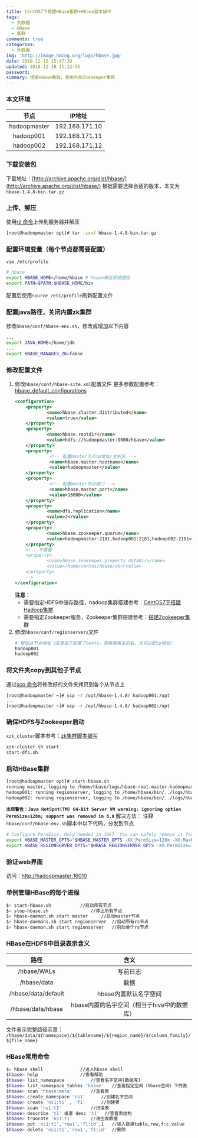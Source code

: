 ```yaml
---
title: CentOS7下搭建HBase集群+HBase基本操作
tags:
  - 大数据
  - HBase
  - 集群
comments: true
categories:
  - 大数据
img: 'http://image.hming.org/logo/hbase.jpg'
date: 2018-12-15 15:47:39
updated: 2018-12-18 11:12:45
password:
summary: 搭建HBase集群，使用外部Zookeeper集群
---
```

### 本文环境

|节点|IP地址|
|:---:|:---:|
|hadoopmaster|192.168.171.10|
|hadoop001|192.168.171.11|
|hadoop002|192.168.171.12|

### 下载安装包
下载地址：[http://archive.apache.org/dist/hbase/](http://archive.apache.org/dist/hbase/)
根据需要选择合适的版本，本文为`hbase-1.4.8-bin.tar.gz`

### 上传、解压
使用[rz 命令](http://blog.hming.org/2018/08/15/Linux%E5%B8%B8%E7%94%A8%E5%91%BD%E4%BB%A4/#rz%E4%B8%8Esz%EF%BC%88%E4%B8%8A%E4%BC%A0%E3%80%81%E4%B8%8B%E8%BD%BD%E6%96%87%E4%BB%B6%EF%BC%89)上传到服务器并解压
```bash
[root@hadoopmaster opt]# tar -zxvf hbase-1.4.8-bin.tar.gz
```
### 配置环境变量（每个节点都需要配置）
`vim /etc/profile`
```bash
# hbase
export HBASE_HOME=/home/hbase # hbase解压安装路径
export PATH=$PATH:$HBASE_HOME/bin
```
配置后使用`source /etc/profile`刷新配置文件
### 配置java路径，关闭内置zk集群
修改`hbase/conf/hbase-env.sh`，修改或增加以下内容
```bash
...
export JAVA_HOME=/home/jdk
...
export HBASE_MANAGES_ZK=fakse
```
### 修改配置文件
1. 修改`hbase/conf/hbase-site.xml`配置文件
    更多参数配置参考：[hbase_default_configurations](http://hbase.apache.org/book.html#hbase_default_configurations)
    ```xml
    <configuration>
        <property>
                <name>hbase.cluster.distributed</name>
                <value>true</value>
        </property>
        <property>
                <name>hbase.rootdir</name>
                <value>hdfs://hadoopmaster:9000/hbase</value>
        </property>
        <property>
                 <!-- 配置master节点ip地址/主机名 -->
                 <name>hbase.master.hostname</name>
                 <value>hadoopmaster</value>
        </property>
        <property>
                 <!-- 配置master节点端口 -->
                 <name>hbase.master.port</name>
                 <value>16000</value>
        </property>
        <property>
                <name>dfs.replication</name>
                <value>2</value>
        </property>
        <property>
                <name>hbase.zookeeper.quorum</name>
                <value>hadoopmaster:2181,hadoop001:2181,hadoop002:2181</value>
        </property>
        <!-- 不需要
        <property>
                <name>hbase.zookeeper.property.dataDir</name>
                <value>/home/centos/hbase/zk</value>
        </property>
        -->
    </configuration>
    ```
    **注意：**
    * 需要指定HDFS中储存路径，hadoop集群搭建参考：[CentOS7下搭建Hadoop集群](http://blog.hming.org/2018/09/16/CentOS7%E4%B8%8B%E6%90%AD%E5%BB%BAHadoop%E9%9B%86%E7%BE%A4/)
    * 需要指定Zookeeper服务，Zookeeper集群搭建参考：[搭建Zookeeper集群](http://blog.hming.org/2018/12/15/%E6%90%AD%E5%BB%BAZookeeper%E9%9B%86%E7%BE%A4/)
2. 修改`hbase/conf/regionservers`文件
    ```bash
    # 增加从节点地址（这里由于配置了hosts，直接使用主机名，也可以配ip地址）
    hadoop001
    hadoop002
    ```
### 将文件夹copy到其他子节点
通过[scp 命令](http://blog.hming.org/2018/08/15/Linux%E5%B8%B8%E7%94%A8%E5%91%BD%E4%BB%A4/#scp%EF%BC%88%E8%B7%A8%E6%9C%8D%E5%8A%A1%E5%99%A8%E6%8B%B7%E8%B4%9D%EF%BC%89)将修改好的文件夹拷贝到各个从节点上
```shell
[root@hadoopmaster ~]# scp -r /opt/hbase-1.4.8/ hadoop001:/opt
...
[root@hadoopmaster ~]# scp -r /opt/hbase-1.4.8/ hadoop002:/opt
```
### 确保HDFS与Zookeeper启动
`xzk_cluster`脚本参考：[zk集群脚本编写](http://blog.hming.org/2018/12/15/%E6%90%AD%E5%BB%BAZookeeper%E9%9B%86%E7%BE%A4/#zk%E9%9B%86%E7%BE%A4%E8%84%9A%E6%9C%AC%E7%BC%96%E5%86%99)
```bash
xzk-cluster.sh start
start-dfs.sh
```
### 启动HBase集群
```bash
[root@hadoopmaster opt]# start-hbase.sh 
running master, logging to /home/hbase/logs/hbase-root-master-hadoopmaster.out
hadoop001: running regionserver, logging to /home/hbase/bin/../logs/hbase-root-regionserver-hadoop001.out
hadoop002: running regionserver, logging to /home/hbase/bin/../logs/hbase-root-regionserver-hadoop002.out
```
**`出现警告：Java HotSpot(TM) 64-Bit Server VM warning: ignoring option PermSize=128m; support was removed in 8.0`**
解决方法：
注释`hbase/conf/hbase-env.sh`脚本中以下代码，分发到节点
```bash
# Configure PermSize. Only needed in JDK7. You can safely remove it for JDK8+
export HBASE_MASTER_OPTS="$HBASE_MASTER_OPTS -XX:PermSize=128m -XX:MaxPermSize=128m -XX:ReservedCodeCacheSize=256m"
export HBASE_REGIONSERVER_OPTS="$HBASE_REGIONSERVER_OPTS -XX:PermSize=128m -XX:MaxPermSize=128m -XX:ReservedCodeCacheSize=256m"
```
### 验证web界面
访问：[http://hadoopmaster:16010](http://hadoopmaster:16010)
### 单例管理HBase的每个进程
```bash
$> start-hbase.sh			//启动所有节点
$> stop-hbase.sh				//停止所有节点
$> hbase-daemon.sh start master		//启动master节点
$> hbase-daemons.sh start regionserver	//启动所有rs节点
$> hbase-daemon.sh start regionserver	//启动单个rs节点
```
### HBase在HDFS中目录表示含义
|路径|含义|
|:---:|:---:|
|/hbase/WALs|写前日志|
|/hbase/data|数据|
|/hbase/data/default|hbase内置默认名字空间|
|/hbase/data/hbase|hbase内置的名字空间（相当于hive中的数据库）|

文件表示完整路径示意：
`/hbase/data/${namespace}/${tablename}/${region_name}/${column_family}/${file_name}`
### HBase常用命令
```bash
$> hbase shell				//进入hbase shell
$hbase> help				//查看帮助
$hbase> list_namespace			//查看名字空间(数据库)
$hbase> list_namespace_tables 'hbase'	//查看指定空间（hbase空间）下的表
$hbase> scan 'hbase:meta'		//查看表
$hbase> create_namespace 'ns1'		//创建名字空间
$hbase> create 'ns1:t1' , 'f1'		//创建表
$hbase> scan 'ns1:t1'			//扫描表
$hbase> describe 't1' 或者 desc 't1'	//查看表结构
$hbase> truncate 'ns1:t1'		//清空表数据
$hbase> put 'ns1:t1','row1','f1:id',1	//插入数据table,row,f:c,value
$hbase> delete 'ns1:t1','row1','f1:id'	//删除
```